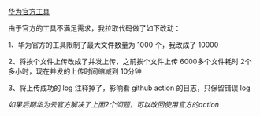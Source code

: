 [华为官方工具](https://github.com/huaweicloud/obs-helper)

由于官方的工具不满足需求，我拉取代码做了如下改动：

1、华为官方的工具限制了最大文件数量为 1000 个，我改成了 10000

2、将挨个文件上传改成了并发上传，之前挨个文件上传 6000多个文件耗时 2个多小时，现在并发的上传时间缩减到 10分钟

3、将上传成功的 log 注释掉了，影响看 github action 的日志，只保留错误 log

*如果后期华为云官方解决了上面2个问题，可以改回使用官方的action*